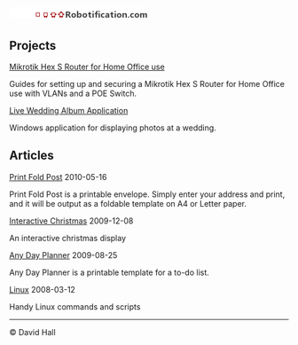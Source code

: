 # ![Robotification.com](robotification.png)

## Projects

[Mikrotik Hex S Router for Home Office use](https://github.com/hallzhallz/Mikrotik-Hex-S)

Guides for setting up and securing a Mikrotik Hex S Router for Home Office use with VLANs and a POE Switch.

[Live Wedding Album Application](https://github.com/hallzhallz/LiveWeddingAlbum)

Windows application for displaying photos at a wedding.



## Articles

[Print Fold Post](https://hallzhallz.github.io/PrintFoldPost/index.htm)
2010-05-16

Print Fold Post is a printable envelope. Simply enter your address and print, and it will be output as a foldable template on A4 or Letter paper.

[Interactive Christmas](https://hallzhallz.github.io/InteractiveChristmas/index.htm)
2009-12-08

An interactive christmas display

[Any Day Planner](/Any%20Day%20Planner)
2009-08-25

Any Day Planner is a printable template for a to-do list.

[Linux](/Linux)
2008-03-12

Handy Linux commands and scripts

---
&copy; David Hall
